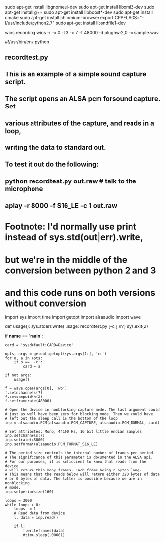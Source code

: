 sudo apt-get install libgnomeui-dev
sudo apt-get install libxml2-dev
sudo apt-get install g++
sudo apt-get install libboost*-dev
sudo apt-get install cmake
sudo apt-get install chromium-browser
export CPPFLAGS="-I/usr/include/python2.7"
sudo apt-get install libsndfile1-dev

wios recording
wios -r -x 0 -t 3 -c 7 -f 48000 -d plughw:2,0 -o sample.wav 


#!/usr/bin/env python

## recordtest.py
##
## This is an example of a simple sound capture script.
##
## The script opens an ALSA pcm forsound capture. Set
## various attributes of the capture, and reads in a loop,
## writing the data to standard out.
##
## To test it out do the following:
## python recordtest.py out.raw # talk to the microphone
## aplay -r 8000 -f S16_LE -c 1 out.raw


# Footnote: I'd normally use print instead of sys.std(out|err).write,
# but we're in the middle of the conversion between python 2 and 3
# and this code runs on both versions without conversion

import sys
import time
import getopt
import alsaaudio
import wave

def usage():
    sys.stderr.write('usage: recordtest.py [-c <card>] <file>\n')
    sys.exit(2)

if __name__ == '__main__':

    card = 'sysdefault:CARD=Device'

    opts, args = getopt.getopt(sys.argv[1:], 'c:')
    for o, a in opts:
        if o == '-c':
            card = a

    if not args:
        usage()

    f = wave.open(args[0], 'wb')
    f.setnchannels(7)
    f.setsampwidth(2)
    f.setframerate(48000)

    # Open the device in nonblocking capture mode. The last argument could
    # just as well have been zero for blocking mode. Then we could have
    # left out the sleep call in the bottom of the loop
    inp = alsaaudio.PCM(alsaaudio.PCM_CAPTURE, alsaaudio.PCM_NORMAL, card)

    # Set attributes: Mono, 44100 Hz, 16 bit little endian samples
    inp.setchannels(7)
    inp.setrate(48000)
    inp.setformat(alsaaudio.PCM_FORMAT_S16_LE)

    # The period size controls the internal number of frames per period.
    # The significance of this parameter is documented in the ALSA api.
    # For our purposes, it is suficcient to know that reads from the device
    # will return this many frames. Each frame being 2 bytes long.
    # This means that the reads below will return either 320 bytes of data
    # or 0 bytes of data. The latter is possible because we are in nonblocking
    # mode.
    inp.setperiodsize(160)

    loops = 3000
    while loops > 0:
        loops -= 1
        # Read data from device
        l, data = inp.read()

        if l:
            f.writeframes(data)
            #time.sleep(.00001)
